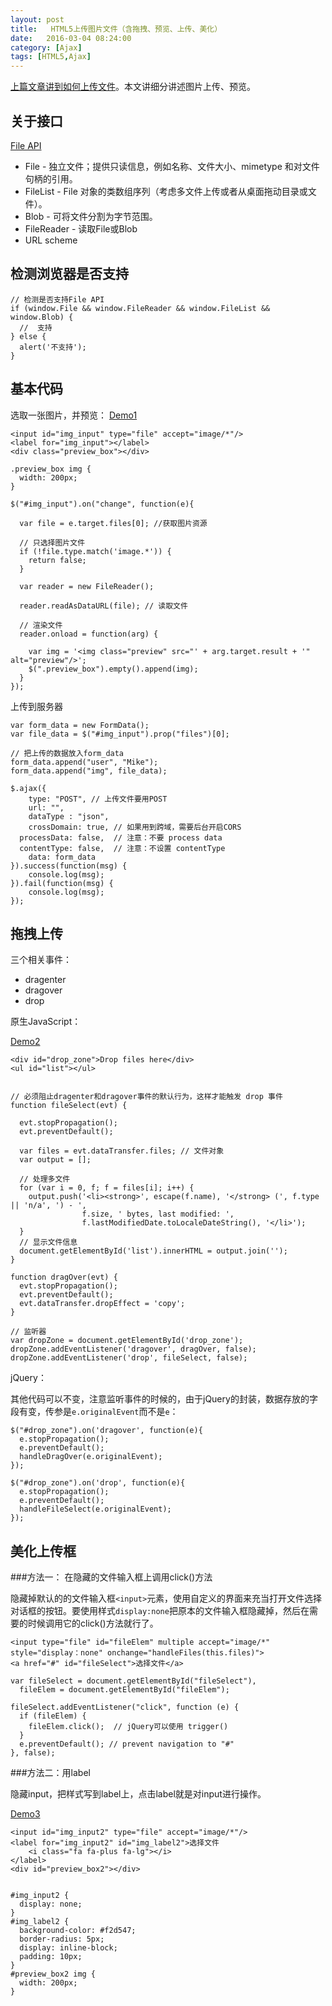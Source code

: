 ```yaml
---
layout: post
title:   HTML5上传图片文件（含拖拽、预览、上传、美化）
date:   2016-03-04 08:24:00
category: [Ajax]
tags: [HTML5,Ajax]
---
```


<!-- ![HTML5上传图片文件][1] -->

[上篇文章讲到如何上传文件][2]。本文讲细分讲述图片上传、预览。

<!--more-->

## 关于接口

[File API][3]

- File - 独立文件；提供只读信息，例如名称、文件大小、mimetype 和对文件句柄的引用。
- FileList - File 对象的类数组序列（考虑多文件上传或者从桌面拖动目录或文件）。
- Blob - 可将文件分割为字节范围。
- FileReader - 读取File或Blob
- URL scheme


## 检测浏览器是否支持

```
// 检测是否支持File API
if (window.File && window.FileReader && window.FileList && window.Blob) {
  //  支持
} else {
  alert('不支持');
}
```

## 基本代码

选取一张图片，并预览：
[Demo1][4]

```
<input id="img_input" type="file" accept="image/*"/>
<label for="img_input"></label>
<div class="preview_box"></div>

.preview_box img {
  width: 200px;
}

$("#img_input").on("change", function(e){

  var file = e.target.files[0]; //获取图片资源

  // 只选择图片文件
  if (!file.type.match('image.*')) {
    return false;
  }

  var reader = new FileReader();

  reader.readAsDataURL(file); // 读取文件

  // 渲染文件
  reader.onload = function(arg) {

    var img = '<img class="preview" src="' + arg.target.result + '" alt="preview"/>';
    $(".preview_box").empty().append(img);
  }
});

```

上传到服务器

```
var form_data = new FormData();
var file_data = $("#img_input").prop("files")[0];

// 把上传的数据放入form_data
form_data.append("user", "Mike");
form_data.append("img", file_data);

$.ajax({
    type: "POST", // 上传文件要用POST
    url: "",
    dataType : "json",
    crossDomain: true, // 如果用到跨域，需要后台开启CORS
  processData: false,  // 注意：不要 process data
  contentType: false,  // 注意：不设置 contentType
    data: form_data
}).success(function(msg) {
    console.log(msg);
}).fail(function(msg) {
    console.log(msg);
});

```

## 拖拽上传

三个相关事件：

- dragenter
- dragover
- drop

原生JavaScript：

[Demo2][5]

```
<div id="drop_zone">Drop files here</div>
<ul id="list"></ul>


// 必须阻止dragenter和dragover事件的默认行为，这样才能触发 drop 事件
function fileSelect(evt) {

  evt.stopPropagation();
  evt.preventDefault();

  var files = evt.dataTransfer.files; // 文件对象
  var output = [];

  // 处理多文件
  for (var i = 0, f; f = files[i]; i++) {
    output.push('<li><strong>', escape(f.name), '</strong> (', f.type || 'n/a', ') - ',
                f.size, ' bytes, last modified: ',
                f.lastModifiedDate.toLocaleDateString(), '</li>');
  }
  // 显示文件信息
  document.getElementById('list').innerHTML = output.join('');
}

function dragOver(evt) {
  evt.stopPropagation();
  evt.preventDefault();
  evt.dataTransfer.dropEffect = 'copy';
}

// 监听器
var dropZone = document.getElementById('drop_zone');
dropZone.addEventListener('dragover', dragOver, false);
dropZone.addEventListener('drop', fileSelect, false);
```

jQuery：

其他代码可以不变，注意监听事件的时候的，由于jQuery的封装，数据存放的字段有变，传参是`e.originalEvent`而不是`e`：

```
$("#drop_zone").on('dragover', function(e){
  e.stopPropagation();
  e.preventDefault();
  handleDragOver(e.originalEvent);
});

$("#drop_zone").on('drop', function(e){
  e.stopPropagation();
  e.preventDefault();
  handleFileSelect(e.originalEvent);
});
```

## 美化上传框

###方法一： 在隐藏的文件输入框上调用click()方法

隐藏掉默认的的文件输入框`<input>`元素，使用自定义的界面来充当打开文件选择对话框的按钮。要使用样式`display:none`把原本的文件输入框隐藏掉，然后在需要的时候调用它的click()方法就行了。

```
<input type="file" id="fileElem" multiple accept="image/*" style="display：none" onchange="handleFiles(this.files)">
<a href="#" id="fileSelect">选择文件</a>

var fileSelect = document.getElementById("fileSelect"),
  fileElem = document.getElementById("fileElem");

fileSelect.addEventListener("click", function (e) {
  if (fileElem) {
    fileElem.click();  // jQuery可以使用 trigger()
  }
  e.preventDefault(); // prevent navigation to "#"
}, false);
```

###方法二：用label

隐藏input，把样式写到label上，点击label就是对input进行操作。

[Demo3][6]

```
<input id="img_input2" type="file" accept="image/*"/>
<label for="img_input2" id="img_label2">选择文件
    <i class="fa fa-plus fa-lg"></i>
</label>
<div id="preview_box2"></div>


#img_input2 {
  display: none;
}
#img_label2 {
  background-color: #f2d547;
  border-radius: 5px;
  display: inline-block;
  padding: 10px;
}
#preview_box2 img {
  width: 200px;
}
```


  [1]: http://77g54f.com1.z0.glb.clouddn.com/bgt-718552.png?imageView2/1/q/100|watermark/1/image/aHR0cDovLzc3ZzU0Zi5jb20xLnowLmdsYi5jbG91ZGRuLmNvbS9sYWtlcjIucG5n/dissolve/100/gravity/South/dy/5
  [2]: http://laker.me/blog/2016/03/04/16_0304_ajax_file_upload/
  [3]: http://www.w3.org/TR/file-upload/
  [4]: https://codepen.io/younglaker/pen/vGmaYr
  [5]: https://codepen.io/younglaker/pen/vGmaYr
  [6]: https://codepen.io/younglaker/pen/vGmaYr